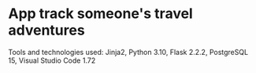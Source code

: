 # App track someone's travel adventures 
 Tools and technologies used:  Jinja2, Python 3.10, Flask 2.2.2, PostgreSQL 15, Visual Studio Code 1.72

 



